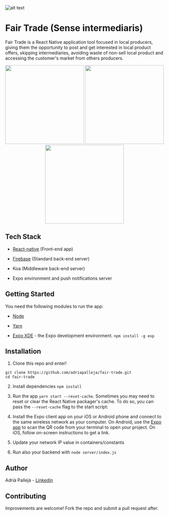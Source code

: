 ![alt text](https://raw.githubusercontent.com/adriapalleja/fair-trade/master/app_icon.png)

# Fair Trade (Sense intermediaris)

Fair Trade is a React Native application tool focused in local producers, giving them the opportunity to post and get interested in local product offers, skipping intermediaries, avoiding waste of non-sell local product and accessing the customer's market from others producers.

<div align="center">
     <img width= "250px" src="https://raw.githubusercontent.com/adriapalleja/fair-trade/master/screenshots/screenshot_1.png"></img>
     <img width= "250px" src="https://raw.githubusercontent.com/adriapalleja/fair-trade/master/screenshots/screenshot_2.png"></img>
     <img width= "250px" src="https://raw.githubusercontent.com/adriapalleja/fair-trade/master/screenshots/screenshot_3.png"></img>
</div>

## Tech Stack

* [React-native](https://facebook.github.io/react-native) (Front-end app)

* [Firebase](https://firebase.google.com) (Standard back-end server)

* Koa (Middleware back-end server)

* Expo environment and push notifications server

## Getting Started

You need the following modules to run the app:

* [Node](https://nodejs.org)

* [Yarn](https://yarnpkg.com)

* [Expo XDE](https://www.expo.io) - the Expo development environment.
  ```npm install -g exp```

## Installation

1. Clone this repo and enter!

```
git clone https://github.com/adriapalleja/fair-trade.git
cd fair-trade
```

2. Install dependencies `npm install`

3. Run the app `yarn start --reset-cache`. Sometimes you may need to reset or clear the React Native packager's cache. To do so, you can pass the `--reset-cache` flag to the start script:

4. Install the Expo client app on your iOS or Android phone and connect to the same wireless network as your computer. On Android, use the [Expo app](https://expo.io) to scan the QR code from your terminal to open your project. On iOS, follow on-screen instructions to get a link.

5. Update your network IP value in containers/constants

6. Run also your backend with `node server/index.js`

## Author

Adrià Pallejà - [Linkedin](https://www.linkedin.com/in/adri%C3%A0-pallej%C3%A0-3876a186/)

## Contributing

Improvements are welcome! Fork the repo and submit a pull request after.
